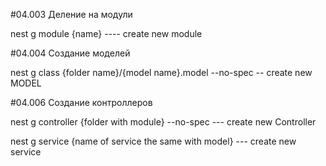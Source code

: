 #04.003 Деление на модули

nest g module {name} ---- create new module



#04.004 Создание моделей

nest g class {folder name}/{model name}.model --no-spec          -- create new MODEL


#04.006 Создание контроллеров

nest g controller {folder with module} --no-spec          --- create new Controller




nest g service {name of service the same with model}         --- create new service